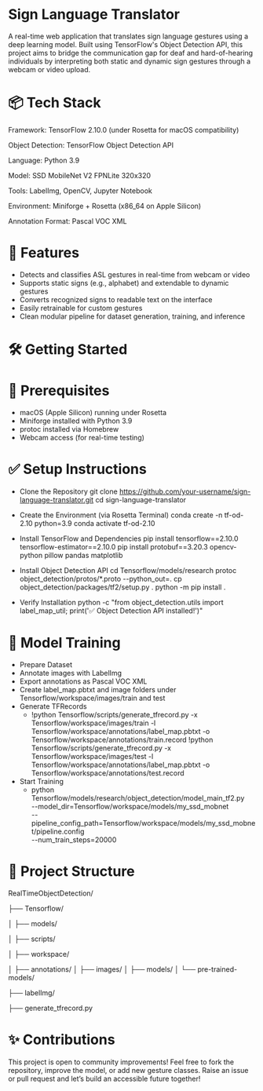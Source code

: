 # Sign Language Translator

A real-time web application that translates sign language gestures <!--into readable text--> using a deep learning model. Built using TensorFlow's Object Detection API, this project aims to bridge the communication gap for deaf and hard-of-hearing individuals by interpreting both static and dynamic sign gestures through a webcam or video upload.

# 📦 Tech Stack

Framework: TensorFlow 2.10.0 (under Rosetta for macOS compatibility)

Object Detection: TensorFlow Object Detection API

Language: Python 3.9

Model: SSD MobileNet V2 FPNLite 320x320

Tools: LabelImg, OpenCV, Jupyter Notebook

Environment: Miniforge + Rosetta (x86_64 on Apple Silicon)

Annotation Format: Pascal VOC XML

# 🚀 Features

- Detects and classifies ASL gestures in real-time from webcam or video
- Supports static signs (e.g., alphabet) and extendable to dynamic gestures
- Converts recognized signs to readable text on the interface
- Easily retrainable for custom gestures
- Clean modular pipeline for dataset generation, training, and inference

# 🛠️ Getting Started

# 🔧 Prerequisites

- macOS (Apple Silicon) running under Rosetta
- Miniforge installed with Python 3.9
- protoc installed via Homebrew
- Webcam access (for real-time testing)

# ✅ Setup Instructions

- Clone the Repository
    git clone https://github.com/your-username/sign-language-translator.git
    cd sign-language-translator

- Create the Environment (via Rosetta Terminal)
    conda create -n tf-od-2.10 python=3.9
    conda activate tf-od-2.10

- Install TensorFlow and Dependencies
    pip install tensorflow==2.10.0 tensorflow-estimator==2.10.0
    pip install protobuf==3.20.3 opencv-python pillow pandas matplotlib

- Install Object Detection API
    cd Tensorflow/models/research
    protoc object_detection/protos/*.proto --python_out=.
    cp object_detection/packages/tf2/setup.py .
    python -m pip install .

- Verify Installation
    python -c "from object_detection.utils import label_map_util; print('✅ Object Detection API installed!')"

# 🎯 Model Training

- Prepare Dataset
- Annotate images with LabelImg
- Export annotations as Pascal VOC XML
- Create label_map.pbtxt and image folders under Tensorflow/workspace/images/train and test
- Generate TFRecords
    - !python Tensorflow/scripts/generate_tfrecord.py -x Tensorflow/workspace/images/train -l Tensorflow/workspace/annotations/label_map.pbtxt -o Tensorflow/workspace/annotations/train.record
    !python Tensorflow/scripts/generate_tfrecord.py -x Tensorflow/workspace/images/test -l Tensorflow/workspace/annotations/label_map.pbtxt -o Tensorflow/workspace/annotations/test.record
- Start Training
    - python Tensorflow/models/research/object_detection/model_main_tf2.py \
    --model_dir=Tensorflow/workspace/models/my_ssd_mobnet \
    --pipeline_config_path=Tensorflow/workspace/models/my_ssd_mobnet/pipeline.config \
    --num_train_steps=20000

# 📂 Project Structure

RealTimeObjectDetection/

├── Tensorflow/

│   ├── models/

│   ├── scripts/

│   ├── workspace/

│       ├── annotations/
│       ├── images/
│       ├── models/
│       └── pre-trained-models/

├── labelImg/

├── generate_tfrecord.py

# ✨ Contributions

This project is open to community improvements! Feel free to fork the repository, improve the model, or add new gesture classes. Raise an issue or pull request and let’s build an accessible future together!